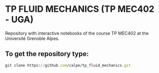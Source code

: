 # TP FLUID MECHANICS (TP MEC402 - UGA)

Repository with interactive notebooks of the course
TP MEC402 at the Université Grenoble Alpes.

## To get the repository type:

```ruby
git clone https://github.com/calpe/tp_fluid_mechanics.git
```

